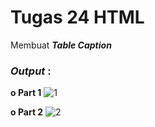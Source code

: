 # Tugas 24 HTML

Membuat <b><i>Table Caption</i></b>

<h3><i>Output </i>:</h3>

<b>o Part 1</b>
![1](https://user-images.githubusercontent.com/92837751/183230029-e7395277-e539-405b-bba6-0e97b3f374cb.jpg)

<b>o Part 2</b>
![2](https://user-images.githubusercontent.com/92837751/183230041-4b92f684-1550-4e46-a29f-a590ac3695e9.jpg)
